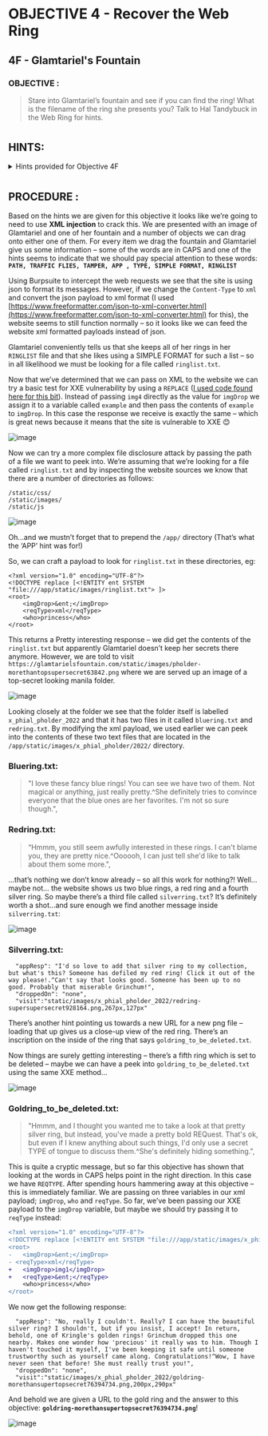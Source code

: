 # OBJECTIVE 4 - Recover the Web Ring #
## 4F - Glamtariel's Fountain ##

### OBJECTIVE : ###
>Stare into Glamtariel’s fountain and see if you can find the ring!  What is the filename of the ring she presents you?  Talk to Hal Tandybuck in the Web Ring for hints.
#  

## HINTS: ##
<details>
  <summary>Hints provided for Objective 4F</summary>
  
>-	Early parts of this challenge can be solved by focusing on Glamtariel’s WORDS.
>-	Sometimes we can hit web pages with [XXE](https://owasp.org/www-community/vulnerabilities/XML_External_Entity_(XXE)_Processing) when they aren’t expecting it!
</details>

#  

## PROCEDURE : ##
Based on the hints we are given for this objective it looks like we’re going to need to use **XML injection** to crack this.  We are presented with an image of Glamtariel and one of her fountain and a number of objects we can drag onto either one of them.  For every item we drag the fountain and Glamtariel give us some information – some of the words are in CAPS and one of the hints seems to indicate that we should pay special attention to these words:
**`PATH, TRAFFIC FLIES, TAMPER, APP , TYPE, SIMPLE FORMAT, RINGLIST`**

Using Burpsuite to intercept the web requests we see that the site is using json to format its messages.  However, if we change the `Content-Type` to `xml` and convert the json payload to xml format (I used [https://www.freeformatter.com/json-to-xml-converter.html](https://www.freeformatter.com/json-to-xml-converter.html) for this), the website seems to still function normally – so it looks like we can feed the website xml formatted payloads instead of json.

Glamtariel conveniently tells us that she keeps all of her rings in her `RINGLIST` file and that she likes using a SIMPLE FORMAT for such a list – so in all likelihood we must be looking for a file called `ringlist.txt`.

Now that we’ve determined that we can pass on XML to the website we can try a basic test for XXE vulnerability by using a `REPLACE` ([I used code found here for this bit](https://github.com/payloadbox/xxe-injection-payload-list)).  Instead of passing `img4` directly as the value for `imgDrop` we assign it to a variable called `example` and then pass the contents of `example` to `imgDrop`. In this case the response we receive is exactly the same – which is great news because it means that the site is vulnerable to XXE 😊

![image](https://github.com/beta-j/SANS-Holiday-Hack-Challenge-2022/assets/60655500/5b5c8aff-63b4-4cfc-9013-e60a421496f7)



Now we can try a more complex file disclosure attack by passing the path of a file we want to peek into.   We’re assuming that we’re looking for a file called `ringlist.txt` and by inspecting the website sources we know that there are a number of directories as follows:
```
/static/css/
/static/images/
/static/js
```
![image](https://github.com/beta-j/SANS-Holiday-Hack-Challenge-2022/assets/60655500/4bfdae8a-beea-46de-a332-d80857041e51)

Oh...and we mustn’t forget that to prepend the `/app/` directory (That’s what the ‘APP’ hint was for!)

So, we can craft a payload to look for `ringlist.txt` in these directories, eg:
```
<?xml version="1.0" encoding="UTF-8"?>
<!DOCTYPE replace [<!ENTITY ent SYSTEM "file:///app/static/images/ringlist.txt"> ]>
<root>
	<imgDrop>&ent;</imgDrop>
	<reqType>xml</reqType>
	<who>princess</who>
</root>
```
This returns a Pretty interesting response – we did get the contents of the `ringlist.txt` but apparently Glamtariel doesn’t keep her secrets there anymore.  However, we are told to visit  `https://glamtarielsfountain.com/static/images/pholder-morethantopsupersecret63842.png` where we are served up an image of a top-secret looking manila folder. 

![image](https://github.com/beta-j/SANS-Holiday-Hack-Challenge-2022/assets/60655500/01b6d5bb-39c9-4198-b0f3-b3da7bb4ac14)




Looking closely at the folder we see that the folder itself is labelled `x_phial_pholder_2022` and that it has two files in it called `bluering.txt` and `redring.txt`.  By modifying the xml payload, we used earlier we can peek into the contents of these two text files that are located in the `/app/static/images/x_phial_pholder/2022/` directory.

### Bluering.txt: ###
>"I love these fancy blue rings! You can see we have two of them. Not magical or anything, just really pretty.^She definitely tries to convince everyone that the blue ones are her favorites. I'm not so sure though.",

### Redring.txt: ###
>“Hmmm, you still seem awfully interested in these rings. I can't blame you, they are pretty nice.^Oooooh, I can just tell she'd like to talk about them some more.",

...that’s nothing we don’t know already – so all this work for nothing?!  Well... maybe not... the website shows us two blue rings, a red ring and a fourth silver ring.  So maybe there’s a third file called `silverring.txt`? It’s definitely worth a shot...and sure enough we find another message inside `silverring.txt`:

![image](https://github.com/beta-j/SANS-Holiday-Hack-Challenge-2022/assets/60655500/c862e094-dd2b-400e-aa01-2edb7da66f93)

### Silverring.txt: ###
```
  "appResp": "I'd so love to add that silver ring to my collection, but what's this? Someone has defiled my red ring! Click it out of the way please!.^Can't say that looks good. Someone has been up to no good. Probably that miserable Grinchum!",
  "droppedOn": "none",
  "visit":"static/images/x_phial_pholder_2022/redring-supersupersecret928164.png,267px,127px"
```
There’s another hint pointing us towards a new URL for a new png file – loading that up gives us a close-up view of the red ring.   There’s an inscription on the inside of the ring that says `goldring_to_be_deleted.txt`.

Now things are surely getting interesting – there’s a fifth ring which is set to be deleted – maybe we can have a peek into `goldring_to_be_deleted.txt` using the same XXE method...

![image](https://github.com/beta-j/SANS-Holiday-Hack-Challenge-2022/assets/60655500/3b945782-3e0e-4d0a-8714-3634b611472d)


### Goldring_to_be_deleted.txt: ###
> "Hmmm, and I thought you wanted me to take a look at that pretty silver ring, but instead, you've made a pretty bold REQuest. That's ok, but even if I knew anything about such things, I'd only use a secret TYPE of tongue to discuss them.^She's definitely hiding something.",

This is quite a cryptic message, but so far this objective has shown that looking at the words in CAPS helps point in the right direction.  In this case we have `REQTYPE`.  After spending hours hammering away at this objective – this is immediately familiar.  We are passing on three variables in our xml payload; `imgDrop`, `who` and `reqType`. 
So far, we’ve been passing our XXE payload to the `imgDrop` variable, but maybe we should try passing it to `reqType` instead:

```diff
<?xml version="1.0" encoding="UTF-8"?>
<!DOCTYPE replace [<!ENTITY ent SYSTEM "file:///app/static/images/x_phial_pholder_2022/goldring_to_be_deleted.txt"> ]>
<root>
-	<imgDrop>&ent;</imgDrop>
- <reqType>xml</reqType>
+	<imgDrop>img1</imgDrop>
+	<reqType>&ent;</reqType>
	<who>princess</who>
</root>
```

We now get the following response:
```
  "appResp": "No, really I couldn't. Really? I can have the beautiful silver ring? I shouldn't, but if you insist, I accept! In return, behold, one of Kringle's golden rings! Grinchum dropped this one nearby. Makes one wonder how 'precious' it really was to him. Though I haven't touched it myself, I've been keeping it safe until someone trustworthy such as yourself came along. Congratulations!^Wow, I have never seen that before! She must really trust you!",
  "droppedOn": "none",
  "visit":"static/images/x_phial_pholder_2022/goldring-morethansupertopsecret76394734.png,200px,290px"
```

And behold we are given a URL to the gold ring and the answer to this objective: **`goldring-morethansupertopsecret76394734.png`**! 

![image](https://github.com/beta-j/SANS-Holiday-Hack-Challenge-2022/assets/60655500/0c94f82a-d9db-489d-a6c1-a1eb399cd5cc)




 
